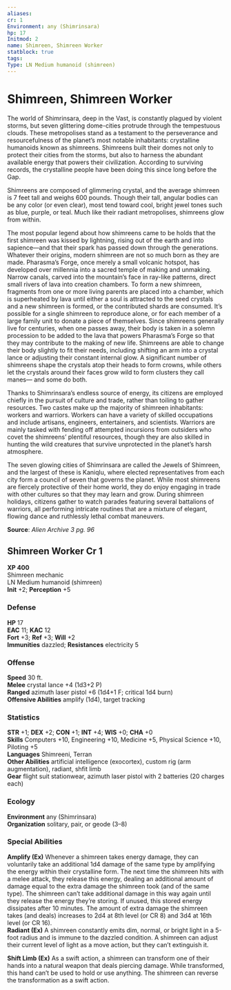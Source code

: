 ```yaml
---
aliases: 
cr: 1
Environment: any (Shimrinsara)
hp: 17
Initmod: 2
name: Shimreen, Shimreen Worker
statblock: true
tags: 
Type: LN Medium humanoid (shimreen)
---
```


# Shimreen, Shimreen Worker

The world of Shimrinsara, deep in the Vast, is constantly plagued by violent storms, but seven glittering dome-cities protrude through the tempestuous clouds. These metropolises stand as a testament to the perseverance and resourcefulness of the planet’s most notable inhabitants: crystalline humanoids known as shimreens. Shimreens built their domes not only to protect their cities from the storms, but also to harness the abundant available energy that powers their civilization. According to surviving records, the crystalline people have been doing this since long before the Gap.

Shimreens are composed of glimmering crystal, and the average shimreen is 7 feet tall and weighs 600 pounds. Though their tall, angular bodies can be any color (or even clear), most tend toward cool, bright jewel tones such as blue, purple, or teal. Much like their radiant metropolises, shimreens glow from within.

The most popular legend about how shimreens came to be holds that the first shimreen was kissed by lightning, rising out of the earth and into sapience—and that their spark has passed down through the generations. Whatever their origins, modern shimreen are not so much born as they are made. Pharasma’s Forge, once merely a small volcanic hotspot, has developed over millennia into a sacred temple of making and unmaking. Narrow canals, carved into the mountain’s face in ray-like patterns, direct small rivers of lava into creation chambers. To form a new shimreen, fragments from one or more living parents are placed into a chamber, which is superheated by lava until either a soul is attracted to the seed crystals and a new shimreen is formed, or the contributed shards are consumed. It’s possible for a single shimreen to reproduce alone, or for each member of a large family unit to donate a piece of themselves. Since shimreens generally live for centuries, when one passes away, their body is taken in a solemn procession to be added to the lava that powers Pharasma’s Forge so that they may contribute to the making of new life. Shimreens are able to change their body slightly to fit their needs, including shifting an arm into a crystal lance or adjusting their constant internal glow. A significant number of shimreens shape the crystals atop their heads to form crowns, while others let the crystals around their faces grow wild to form clusters they call manes— and some do both.

Thanks to Shimrinsara’s endless source of energy, its citizens are employed chiefly in the pursuit of culture and trade, rather than toiling to gather resources. Two castes make up the majority of shimreen inhabitants: workers and warriors. Workers can have a variety of skilled occupations and include artisans, engineers, entertainers, and scientists. Warriors are mainly tasked with fending off attempted incursions from outsiders who covet the shimreens’ plentiful resources, though they are also skilled in hunting the wild creatures that survive unprotected in the planet’s harsh atmosphere.

The seven glowing cities of Shimrinsara are called the Jewels of Shimreen, and the largest of these is Kaniqlu, where elected representatives from each city form a council of seven that governs the planet. While most shimreens are fiercely protective of their home world, they do enjoy engaging in trade with other cultures so that they may learn and grow. During shimreen holidays, citizens gather to watch parades featuring several battalions of warriors, all performing intricate routines that are a mixture of elegant, flowing dance and ruthlessly lethal combat maneuvers.


**Source**:  _Alien Archive 3 pg. 96_

## Shimreen Worker Cr 1

**XP 400**  
Shimreen mechanic  
LN Medium humanoid (shimreen)  
**Init** +2; **Perception** +5  

### Defense

**HP** 17  
**EAC** 11; **KAC** 12  
**Fort** +3; **Ref** +3; **Will** +2  
**Immunities** dazzled; **Resistances** electricity 5  

### Offense

**Speed** 30 ft.  
**Melee** crystal lance +4 (1d3+2 P)  
**Ranged** azimuth laser pistol +6 (1d4+1 F; critical 1d4 burn)  
**Offensive Abilities** amplify (1d4), target tracking

### Statistics

**STR** +1; **DEX** +2; **CON** +1; **INT** +4; **WIS** +0; **CHA** +0  
**Skills** Computers +10, Engineering +10, Medicine +5, Physical Science +10, Piloting +5  
**Languages** Shimreeni, Terran  
**Other Abilities** artificial intelligence (exocortex), custom rig (arm augmentation), radiant, shfit limb  
**Gear** flight suit stationwear, azimuth laser pistol with 2 batteries (20 charges each)

### Ecology

**Environment** any (Shimrinsara)  
**Organization** solitary, pair, or geode (3–8)

### Special Abilities

**Amplify (Ex)** Whenever a shimreen takes energy damage, they can voluntarily take an additional 1d4 damage of the same type by amplifying the energy within their crystalline form. The next time the shimreen hits with a melee attack, they release this energy, dealing an additional amount of damage equal to the extra damage the shimreen took (and of the same type). The shimreen can’t take additional damage in this way again until they release the energy they’re storing. If unused, this stored energy dissipates after 10 minutes. The amount of extra damage the shimreen takes (and deals) increases to 2d4 at 8th level (or CR 8) and 3d4 at 16th level (or CR 16).  
**Radiant (Ex)** A shimreen constantly emits dim, normal, or bright light in a 5-foot radius and is immune to the dazzled condition. A shimreen can adjust their current level of light as a move action, but they can’t extinguish it.

**Shift Limb (Ex)** As a swift action, a shimreen can transform one of their hands into a natural weapon that deals piercing damage. While transformed, this hand can’t be used to hold or use anything. The shimreen can reverse the transformation as a swift action.
